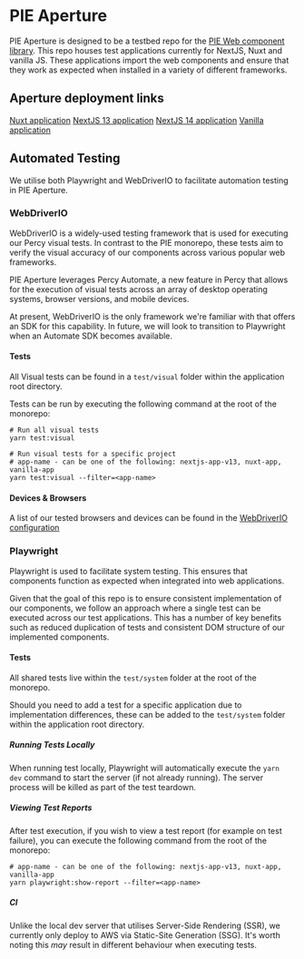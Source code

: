 # PIE Aperture

PIE Aperture is designed to be a testbed repo for the [PIE Web component library](https://github.com/justeattakeaway/pie). This repo houses test applications currently for NextJS, Nuxt and vanilla JS. These applications import the web components and ensure that they work as expected when installed in a variety of different frameworks.

## Aperture deployment links
[Nuxt application](https://aperture-nuxt.pie.design/)
[NextJS 13 application](https://aperture-nextjs-v13.pie.design/)
[NextJS 14 application](https://aperture-nextjs-v14.pie.design/)
[Vanilla application](https://aperture-vanilla.pie.design/)


## Automated Testing
We utilise both Playwright and WebDriverIO to facilitate automation testing in PIE Aperture.

### WebDriverIO
WebDriverIO is a widely-used testing framework that is used for executing our Percy visual tests. In contrast to the PIE monorepo, these tests aim to verify the visual accuracy of our components across various popular web frameworks.

PIE Aperture leverages Percy Automate, a new feature in Percy that allows for the execution of visual tests across an array of desktop operating systems, browser versions, and mobile devices.

At present, WebDriverIO is the only framework we're familiar with that offers an SDK for this capability. In future, we will look to transition to Playwright when an Automate SDK becomes available.

#### Tests
All Visual tests can be found in a `test/visual` folder within the application root directory.

Tests can be run by executing the following command at the root of the monorepo:

```
# Run all visual tests
yarn test:visual

# Run visual tests for a specific project
# app-name - can be one of the following: nextjs-app-v13, nuxt-app, vanilla-app
yarn test:visual --filter=<app-name>
```

#### Devices & Browsers
A list of our tested browsers and devices can be found in the [WebDriverIO configuration](https://github.com/justeattakeaway/pie-aperture/blob/main/wdio.conf.js#L3-L15)


### Playwright
Playwright is used to facilitate system testing. This ensures that components function as expected when integrated into web applications.

Given that the goal of this repo is to ensure consistent implementation of our components, we follow an approach where a single test can be executed across our test applications. This has a number of key benefits such as reduced duplication of tests and consistent DOM structure of our implemented components.

#### Tests
All shared tests live within the `test/system` folder at the root of the monorepo.

Should you need to add a test for a specific application due to implementation differences, these can be added to the `test/system` folder within the application root directory.

##### Running Tests Locally
When running test locally, Playwright will automatically execute the `yarn dev` command to start the server (if not already running). The server process will be killed as part of the test teardown.

##### Viewing Test Reports
After test execution, if you wish to view a test report (for example on test failure), you can execute the following command from the root of the monorepo:

```
# app-name - can be one of the following: nextjs-app-v13, nuxt-app, vanilla-app
yarn playwright:show-report --filter=<app-name>
```

##### CI
Unlike the local dev server that utilises Server-Side Rendering (SSR), we currently only deploy to AWS via Static-Site Generation (SSG). It's worth noting this _may_ result in different behaviour when executing tests.